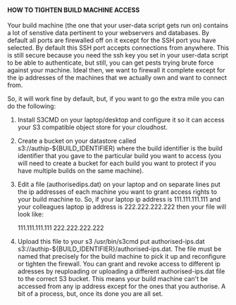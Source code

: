 #### HOW TO TIGHTEN BUILD MACHINE ACCESS

Your build machine (the one that your user-data script gets run on) contains a lot of senstive data pertinent to your webservers and databases. By default all ports are firewalled off on it except for the SSH port you have selected. By default this SSH port accepts connections from anywhere. This is still secure because you need the ssh key you set in your user-data script to be able to authenticate, but still, you can get pests trying brute force against your machine. Ideal then, we want to firewall it complete except for the ip addresses of the machines that we actually own and want to connect from. 

So, it will work fine by default, but, if you want to go the extra mile you can do the following:

1. Install S3CMD on your laptop/desktop and configure it so it can access your S3 compatible object store for your cloudhost.  
2. Create a bucket on your datastore called s3://authip-${BUILD_IDENTIFIER) where the build identifier is the build identifier that you gave to the particular build you want to access (you will need to create a bucket for each build you want to protect if you have multiple builds on the same machine).
3. Edit a file (authorisedips.dat) on your laptop and on separate lines put the ip addresses of each machine you want to grant access rights to your build machine to. So, if your laptop ip address is 111.111.111.111 and your colleagues laptop ip address is 222.222.222.222 then your file will look like:
   
   111.111.111.111
   222.222.222.222
   
4. Upload this file to your s3 /usr/bin/s3cmd put authorised-ips.dat s3://authip-${BUILD_IDENTIFIER}/authorised-ips.dat. The file must be named that precisely for the build machine to pick it up and reconfigure or tighten the firewall. You can grant and revoke access to different ip adresses by reuploading or uploading a different authorised-ips.dat file to the correct S3 bucket. This means your build machine can't be accessed from any ip address except for the ones that you authorise. A bit of a process, but, once its done you are all set. 
